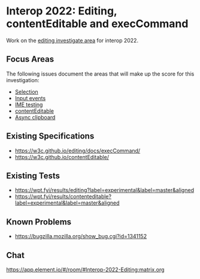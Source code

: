 # Interop 2022: Editing, contentEditable and execCommand

Work on the [editing investigate area](https://github.com/web-platform-tests/interop-2022/issues/17) for interop 2022.

## Focus Areas

The following issues document the areas that will make up the score for this investigation:
* [Selection](https://github.com/web-platform-tests/interop-2022-editing/issues/2)
* [Input events](https://github.com/web-platform-tests/interop-2022-editing/issues/3)
* [IME testing](https://github.com/web-platform-tests/interop-2022-editing/issues/4)
* [contentEditable](https://github.com/web-platform-tests/interop-2022-editing/issues/5)
* [Async clipboard](https://github.com/web-platform-tests/interop-2022-editing/issues/6)

## Existing Specifications

* https://w3c.github.io/editing/docs/execCommand/
* https://w3c.github.io/contentEditable/

## Existing Tests

* https://wpt.fyi/results/editing?label=experimental&label=master&aligned
* https://wpt.fyi/results/contenteditable?label=experimental&label=master&aligned

## Known Problems

* https://bugzilla.mozilla.org/show_bug.cgi?id=1341152

## Chat

https://app.element.io/#/room/#Interop-2022-Editing:matrix.org
